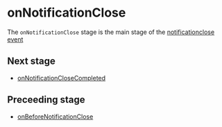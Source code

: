 # onNotificationClose
The `onNotificationClose` stage is the main stage of the [notificationclose event](../events/notificationclose.md)

## Next stage
- [onNotificationCloseCompleted](onNotificationCloseCompleted.md)
  
## Preceeding stage
- [onBeforeNotificationClose](onBeforeNotificationClose.md)
